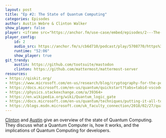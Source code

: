 ```yaml
---
layout: post
title: "Ep #2: The State of Quantum Computing"
categories: Episodes
author: Austin Webre & Clinton Walker
show_player: false
player: <iframe src="https://anchor.fm/use-case/embed/episodes/2---The-State-of-Quantum-Computing-e6cnh2" height="102px" width="400px" frameborder="0" scrolling="no"></iframe>
player_config: 
    id: 2
    audio_src: https://anchor.fm/s/cb6d710/podcast/play/5708770/https%3A%2F%2Fd3ctxlq1ktw2nl.cloudfront.net%2Fstaging%2F2020-02-20%2Fee863b51a8f380714d27e129237da5e8.m4a
    runtime: "52:06"
    show_player: true
git_trendy:
    austin: https://github.com/tootsuite/mastodon
    clinton: https://github.com/mattermost/mattermost-server
resources:
- https://qiskit.org/
- https://www.microsoft.com/en-us/research/blog/cryptography-for-the-post-quantum-world-with-dr-brian-lamacchia/
- https://docs.microsoft.com/en-us/quantum/quickstart?tabs=tabid-vscode&view=qsharp-preview
- https://physics.stackexchange.com/a/39364>
- https://en.wikipedia.org/wiki/Quantum_logic_gate
- https://docs.microsoft.com/en-us/quantum/techniques/putting-it-all-together?view=qsharp-preview
- https://blogs.msdn.microsoft.com/uk_faculty_connection/2018/02/27/quantum-teleportation-in-q/
---
```

[Clinton](https://twitter.com/clintonjwalker) and [Austin](https://twitter.com/austinwebre) give an overview of the state of Quantum Computing. They discuss what a Quantum Computer is, how it works, and the implications of Quantum Computing for developers. 